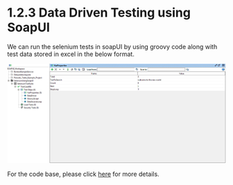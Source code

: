# 1.2.3 Data Driven Testing using SoapUI

We can run the selenium tests in soapUI by using groovy code along with test data stored in excel in the below format.

![](../../.gitbook/assets/seleniumsoapdatadrivenframework.PNG)

For the code base, please click [here](https://github.com/saikiran40cs/SoapUI) for more details.

